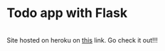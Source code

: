 <h1>Todo app with Flask</h1>
<br>
Site hosted on heroku on <a href="https://innogeeks-todo-flask.herokuapp.com/">this</a> link. Go check it out!!!
